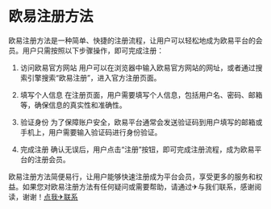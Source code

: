 # 欧易注册方法

欧易注册方法是一种简单、快捷的注册流程，让用户可以轻松地成为欧易平台的会员。用户只需按照以下步骤操作，即可完成注册：

1. 访问欧易官方网站
用户可以在浏览器中输入欧易官方网站的网址，或者通过搜索引擎搜索“欧易注册”，进入官方注册页面。

2. 填写个人信息
在注册页面，用户需要填写个人信息，包括用户名、密码、邮箱等，确保信息的真实性和准确性。

3. 验证身份
为了保障账户安全，欧易平台通常会发送验证码到用户填写的邮箱或手机上，用户需要输入验证码进行身份验证。

4. 完成注册
确认无误后，用户点击“注册”按钮，即可完成注册流程，成为欧易平台的注册会员。

欧易注册方法简便易行，让用户能够快速注册成为平台会员，享受更多的服务和权益。如果您对欧易注册方法有任何疑问或需要帮助，请通过✈与我们联系，感谢阅读，谢谢！[点我✈联系](https://a.k02.cc)